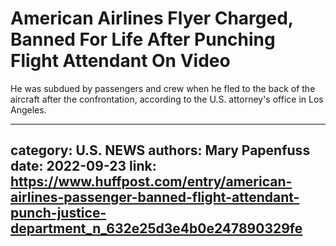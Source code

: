 # American Airlines Flyer Charged, Banned For Life After Punching Flight Attendant On Video

He was subdued by passengers and crew when he fled to the back of the aircraft after the confrontation, according to the U.S. attorney's office in Los Angeles.

---
category: U.S. NEWS
authors: Mary Papenfuss
date: 2022-09-23
link: https://www.huffpost.com/entry/american-airlines-passenger-banned-flight-attendant-punch-justice-department_n_632e25d3e4b0e247890329fe
---
